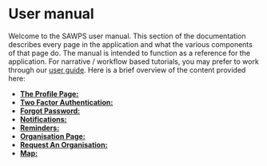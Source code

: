 # User manual

Welcome to the SAWPS user manual. This section of the documentation describes every page in the application and what the various components of that page do. The manual is intended to function as a reference for the application. For narrative / workflow based tutorials, you may prefer to work through our [user guide](../guide/index.md). Here is a brief overview of the content provided here:

<!-- Descriptions need to be added -->
* **[The Profile Page:](./profile-page.md)**
* **[Two Factor Authentication:](./2fa.md)**
* **[Forgot Password:](./forgot-password.md)**
* **[Notifications:](./notifications.md)**
* **[Reminders:](./reminders.md)**
* **[Organisation Page:](./organisation.md)**
* **[Request An Organisation:](./request-organisation.md)**
* **[Map:](./map.md)**
